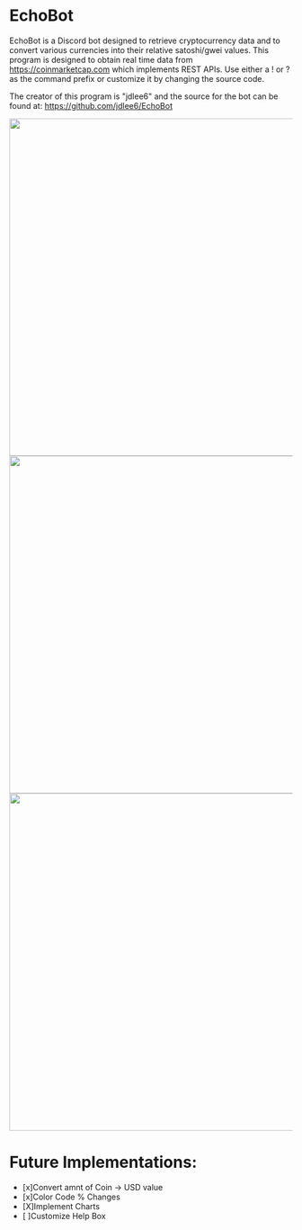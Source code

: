 # EchoBot

EchoBot is a Discord bot designed to retrieve cryptocurrency data and to convert various currencies into their relative satoshi/gwei values. This program is designed to obtain real time data from https://coinmarketcap.com which implements REST APIs. Use either a ! or ? as the command prefix or customize it by changing the source code.

The creator of this program is "jdlee6" and the source for the bot can be found at: https://github.com/jdlee6/EchoBot

<img src="https://imgur.com/mZhdelR.png" width="600">

<img src="https://imgur.com/QUE3Nf4.png" width="600">

<img src="https://imgur.com/k9SWxQ2.png" width="600">

# Future Implementations:

- [x]Convert amnt of Coin -> USD value
- [x]Color Code % Changes
- [X]Implement Charts
- [ ]Customize Help Box

